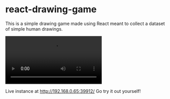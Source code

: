 # react-drawing-game

This is a simple drawing game made using React meant to collect a dataset of simple human drawings.

<video controls src="demo.mp4" title="Title"></video>

Live instance at http://192.168.0.65:39912/
Go try it out yourself!
